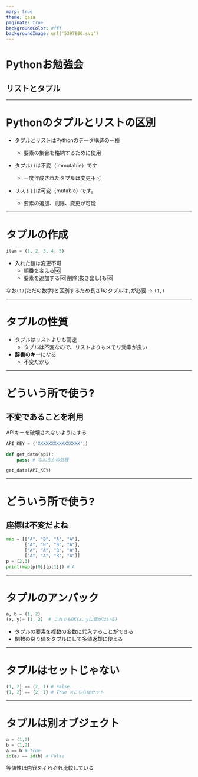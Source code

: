 ```yaml
---
marp: true
theme: gaia
paginate: true
backgroundColor: #fff
backgroundImage: url('5397806.svg')
---
```


# Pythonお勉強会

## リストとタプル

---


# Pythonのタプルとリストの区別

- タプルとリストはPythonのデータ構造の一種
    - 要素の集合を格納するために使用

- タプル`()`は不変（immutable）です
    - 一度作成されたタプルは変更不可
- リスト`[]`は可変（mutable）です。
    - 要素の追加、削除、変更が可能

---

# タプルの作成

```python
item = (1, 2, 3, 4, 5)
```
- 入れた値は変更不可
    - 順番を変える🆖
    - 要素を追加する🆖 削除(抜き出し)も🆖

なお`(1)`(ただの数字)と区別するため長さ1のタプルは`,`が必要
→ `(1,)`

---

# タプルの性質

- タプルはリストよりも高速
  - タプルは不変なので、リストよりもメモリ効率が良い
- **辞書のキー**になる
  - 不変だから

---

# どういう所で使う?
## 不変であることを利用

APIキーを破壊されないようにする
```python
API_KEY = ('XXXXXXXXXXXXXXXX',)

def get_data(api):
    pass: # なんらかの処理

get_data(API_KEY)
````

---

# どういう所で使う?
## 座標は不変だよね
```python
map = [["A", "B", "A", "A"],
       ["A", "B", "B", "A"],
       ["A", "A", "B", "A"],
       ["A", "A", "B", "A"]]
p = (2,3)
print(map[p[0]][p[1]]) # A
```

---

# タプルのアンパック

```python
a, b = (1, 2)
(x, y)= (1, 2)  # これでもOK(x、yに値がはいる)
```

- タプルの要素を複数の変数に代入することができる
- 関数の戻り値をタプルにして多値返却に使える

---

# タプルはセットじゃない

```python
(1, 2) == (2, 1) # False
{1, 2} == {2, 1} # True ※こちらはセット
```

---

# タプルは別オブジェクト

```python
a = (1,2)
b = (1,2)
a == b # True
id(a) == id(b) # False
```

等値性は内容をそれぞれ比較している
